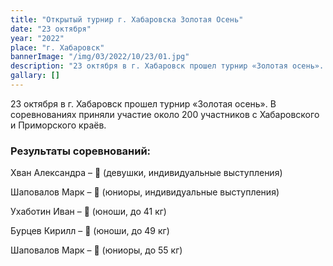 ```yaml
---
title: "Открытый турнир г. Хабаровска Золотая Осень"
date: "23 октября"
year: "2022"
place: "г. Хабаровск"
bannerImage: "/img/03/2022/10/23/01.jpg"
description: "23 октября в г. Хабаровск прошел турнир «Золотая осень». Результаты выступления наших спортсменов: Хван Александра – 1 место (пхумсэ, индивидуальные выступления); Шаповалов Марк – 3 место (пхумсэ, индивидуальные выступления); Ухаботин Иван – 1 место (юноши, до 41 кг); Бурцев Кирилл – 2 место (юноши, до 49 кг); Шаповалов Марк – 2 место (юниоры, до 55 кг)"
gallary: []
---
```


23 октября в г. Хабаровск прошел турнир «Золотая осень». В соревнованиях приняли участие около 200 участников с Хабаровского и Приморского краёв.

### Результаты соревнований:

Хван Александра – 🥇 (девушки, индивидуальные выступления)

Шаповалов Марк – 🥉 (юниоры, индивидуальные выступления)

Ухаботин Иван – 🥇 (юноши, до 41 кг)

Бурцев Кирилл – 🥈 (юноши, до 49 кг)

Шаповалов Марк – 🥈 (юниоры, до 55 кг)
